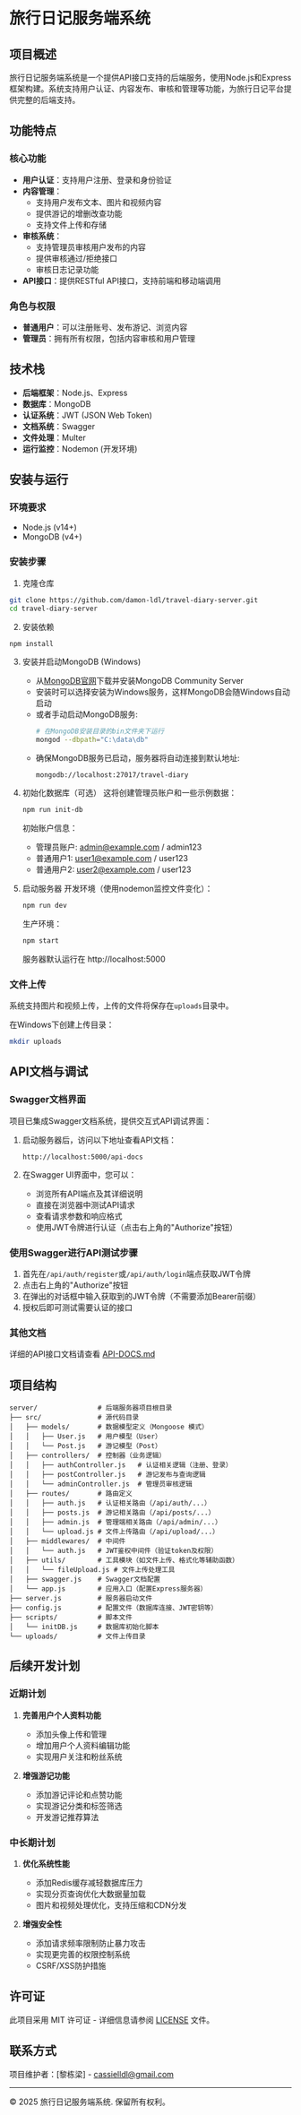 # 旅行日记服务端系统

## 项目概述

旅行日记服务端系统是一个提供API接口支持的后端服务，使用Node.js和Express框架构建。系统支持用户认证、内容发布、审核和管理等功能，为旅行日记平台提供完整的后端支持。

## 功能特点

### 核心功能
- **用户认证**：支持用户注册、登录和身份验证
- **内容管理**：
  - 支持用户发布文本、图片和视频内容
  - 提供游记的增删改查功能
  - 支持文件上传和存储
- **审核系统**：
  - 支持管理员审核用户发布的内容
  - 提供审核通过/拒绝接口
  - 审核日志记录功能
- **API接口**：提供RESTful API接口，支持前端和移动端调用

### 角色与权限
- **普通用户**：可以注册账号、发布游记、浏览内容
- **管理员**：拥有所有权限，包括内容审核和用户管理

## 技术栈

- **后端框架**：Node.js、Express
- **数据库**：MongoDB
- **认证系统**：JWT (JSON Web Token)
- **文档系统**：Swagger
- **文件处理**：Multer
- **运行监控**：Nodemon (开发环境)

## 安装与运行

### 环境要求
- Node.js (v14+)
- MongoDB (v4+)

### 安装步骤

1. 克隆仓库
```bash
git clone https://github.com/damon-ldl/travel-diary-server.git
cd travel-diary-server
```

2. 安装依赖
```bash
npm install
```

3. 安装并启动MongoDB (Windows)
   - 从[MongoDB官网](https://www.mongodb.com/try/download/community)下载并安装MongoDB Community Server
   - 安装时可以选择安装为Windows服务，这样MongoDB会随Windows自动启动
   - 或者手动启动MongoDB服务:
     ```bash
     # 在MongoDB安装目录的bin文件夹下运行
     mongod --dbpath="C:\data\db"
     ```
   - 确保MongoDB服务已启动，服务器将自动连接到默认地址: 
     ```
     mongodb://localhost:27017/travel-diary
     ```

4. 初始化数据库（可选）
   这将创建管理员账户和一些示例数据：
   ```bash
   npm run init-db
   ```

   初始账户信息：
   - 管理员账户: admin@example.com / admin123
   - 普通用户1: user1@example.com / user123
   - 普通用户2: user2@example.com / user123

5. 启动服务器
   开发环境（使用nodemon监控文件变化）：
   ```bash
   npm run dev
   ```

   生产环境：
   ```bash
   npm start
   ```

   服务器默认运行在 http://localhost:5000

### 文件上传
系统支持图片和视频上传，上传的文件将保存在`uploads`目录中。

在Windows下创建上传目录：
```bash
mkdir uploads
```

## API文档与调试

### Swagger文档界面
项目已集成Swagger文档系统，提供交互式API调试界面：

1. 启动服务器后，访问以下地址查看API文档：
   ```
   http://localhost:5000/api-docs
   ```

2. 在Swagger UI界面中，您可以：
   - 浏览所有API端点及其详细说明
   - 直接在浏览器中测试API请求
   - 查看请求参数和响应格式
   - 使用JWT令牌进行认证（点击右上角的"Authorize"按钮）

### 使用Swagger进行API测试步骤

1. 首先在`/api/auth/register`或`/api/auth/login`端点获取JWT令牌
2. 点击右上角的"Authorize"按钮
3. 在弹出的对话框中输入获取到的JWT令牌（不需要添加Bearer前缀）
4. 授权后即可测试需要认证的接口

### 其他文档
详细的API接口文档请查看 [API-DOCS.md](./API-DOCS.md)

## 项目结构

```
server/               # 后端服务器项目根目录
├── src/              # 源代码目录
│   ├── models/       # 数据模型定义（Mongoose 模式）
│   │   ├── User.js   # 用户模型（User）
│   │   └── Post.js   # 游记模型（Post）
│   ├── controllers/  # 控制器（业务逻辑）
│   │   ├── authController.js   # 认证相关逻辑（注册、登录）
│   │   ├── postController.js   # 游记发布与查询逻辑
│   │   └── adminController.js  # 管理员审核逻辑
│   ├── routes/       # 路由定义
│   │   ├── auth.js   # 认证相关路由（/api/auth/...）
│   │   ├── posts.js  # 游记相关路由（/api/posts/...）
│   │   ├── admin.js  # 管理端相关路由（/api/admin/...）
│   │   └── upload.js # 文件上传路由（/api/upload/...）
│   ├── middlewares/  # 中间件
│   │   └── auth.js   # JWT鉴权中间件（验证token及权限）
│   ├── utils/        # 工具模块（如文件上传、格式化等辅助函数）
│   │   └── fileUpload.js # 文件上传处理工具
│   ├── swagger.js    # Swagger文档配置
│   └── app.js        # 应用入口（配置Express服务器）
├── server.js         # 服务器启动文件
├── config.js         # 配置文件（数据库连接、JWT密钥等）
├── scripts/          # 脚本文件
│   └── initDB.js     # 数据库初始化脚本
└── uploads/          # 文件上传目录
```

## 后续开发计划

### 近期计划
1. **完善用户个人资料功能**
   - 添加头像上传和管理
   - 增加用户个人资料编辑功能
   - 实现用户关注和粉丝系统

2. **增强游记功能**
   - 添加游记评论和点赞功能
   - 实现游记分类和标签筛选
   - 开发游记推荐算法

### 中长期计划
1. **优化系统性能**
   - 添加Redis缓存减轻数据库压力
   - 实现分页查询优化大数据量加载
   - 图片和视频处理优化，支持压缩和CDN分发

2. **增强安全性**
   - 添加请求频率限制防止暴力攻击
   - 实现更完善的权限控制系统
   - CSRF/XSS防护措施

## 许可证

此项目采用 MIT 许可证 - 详细信息请参阅 [LICENSE](LICENSE) 文件。

## 联系方式

项目维护者：[黎栋梁] - [cassielldl@gmail.com](mailto:cassielldl@gmail.com)

---

© 2025 旅行日记服务端系统. 保留所有权利。
